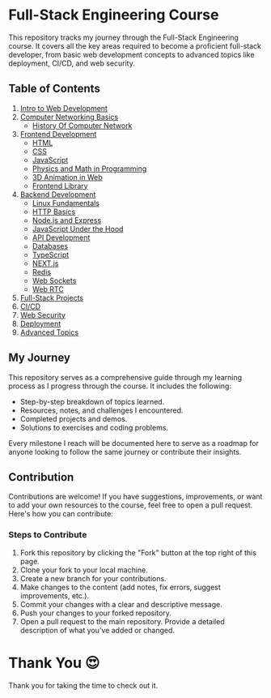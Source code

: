 # Full-Stack Engineering Course 

This repository tracks my journey through the Full-Stack Engineering course. It covers all the key areas required to become a proficient full-stack developer, from basic web development concepts to advanced topics like deployment, CI/CD, and web security.

## Table of Contents

1. [Intro to Web Development](/01_IntroToWebDevelopment/IntroToWebDevelopment.md)
2. [Computer Networking Basics](./02_Computer%20Networking/ComputerNetworking.md)
   - [History Of Computer Network](./03_HistoryOfComputerNetworking/HistoryOfCompNet.md)
3. [Frontend Development](#3-frontend-development)
   - [HTML](./04_Frontend/HTML)
   - [CSS](./04_Frontend/CSS)
   - [JavaScript](./04_Frontend/JS)
   - [Physics and Math in Programming](#physics-and-math-in-programming)
   - [3D Animation in Web](#3d-animation-in-web)
   - [Frontend Library](#frontend-library)
4. [Backend Development](#4-backend-development)
   - [Linux Fundamentals](#linux-fundamentals)
   - [HTTP Basics](#http-basics)
   - [Node.js and Express](#nodejs-and-express)
   - [JavaScript Under the Hood](#javascript-under-the-hood)
   - [API Development](#api-development)
   - [Databases](#databases)
   - [TypeScript](#typescript)
   - [NEXT.js](#nextjs)
   - [Redis](#redis)
   - [Web Sockets](#web-sockets)
   - [Web RTC](#web-rtc)
5. [Full-Stack Projects](#5-full-stack-projects)
6. [CI/CD](#6-cicd)
7. [Web Security](#7-web-security)
8. [Deployment](#8-deployment)
9. [Advanced Topics](#9-advanced-topics)

## My Journey

This repository serves as a comprehensive guide through my learning process as I progress through the course. It includes the following:

- Step-by-step breakdown of topics learned.
- Resources, notes, and challenges I encountered.
- Completed projects and demos.
- Solutions to exercises and coding problems.

Every milestone I reach will be documented here to serve as a roadmap for anyone looking to follow the same journey or contribute their insights.

## Contribution

Contributions are welcome! If you have suggestions, improvements, or want to add your own resources to the course, feel free to open a pull request. Here's how you can contribute:

### Steps to Contribute

1. Fork this repository by clicking the "Fork" button at the top right of this page.
2. Clone your fork to your local machine.
3. Create a new branch for your contributions.
4. Make changes to the content (add notes, fix errors, suggest improvements, etc.).
5. Commit your changes with a clear and descriptive message.
6. Push your changes to your forked repository.
7. Open a pull request to the main repository. Provide a detailed description of what you’ve added or changed.

# Thank You 😍
Thank you for taking the time to check out it.

